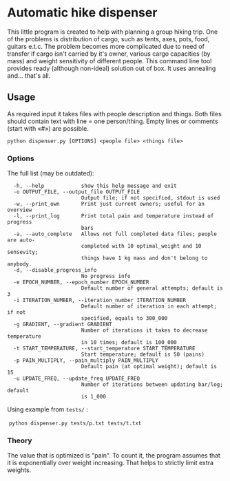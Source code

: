 # Automatic hike dispenser

This little program is created to help with planning a group hiking trip. One of the problems is distribution of cargo, such as tents, axes, pots, food, guitars e.t.c. The problem becomes more complicated due to need of transfer if cargo isn't carried by it's owner, various cargo capacities (by mass) and weight sensitivity of different people. This command line tool provides ready (although non-ideal) solution out of box. It uses annealing and… that's all.

## Usage

As required input it takes files with people description and things. Both files should contain text with line = one person/thing. Empty lines or comments (start with «#») are possible.

`python dispenser.py [OPTIONS] <people file> <things file>`

### Options

The full list (may be outdated):

```
  -h, --help            show this help message and exit
  -o OUTPUT_FILE, --output_file OUTPUT_FILE
                        Output file; if not specified, stdout is used
  -w, --print_own       Print just current owners; useful for an overview
  -l, --print_log       Print total pain and temperature instead of progress
                        bars
  -a, --auto_complete   Allows not full completed data files; people are auto-
                        completed with 10 optimal_weight and 10 sensevity;
                        things have 1 kg mass and don't belong to anybody.
  -d, --disable_progress_info
                        No progress info
  -e EPOCH_NUMBER, --epoch_number EPOCH_NUMBER
                        Default number of general attempts; default is 3
  -i ITERATION_NUMBER, --iteration_number ITERATION_NUMBER
                        Default number of iteration in each attempt; if not
                        specified, equals to 300_000
  -g GRADIENT, --gradient GRADIENT
                        Number of iterations it takes to decrease temperature
                        in 10 times; default is 100_000
  -t START_TEMPERATURE, --start_temperature START_TEMPERATURE
                        Start temperature; default is 50 (pains)
  -p PAIN_MULTIPLY, --pain_multiply PAIN_MULTIPLY
                        Default pain (at optimal weight); default is 15
  -u UPDATE_FREQ, --update_freq UPDATE_FREQ
                        Number of iterations between updating bar/log; default
                        is 1_000
```

Using example from `tests/` :

​	`python dispenser.py tests/p.txt tests/t.txt`

### Theory

The value that is optimized is "pain". To count it, the program assumes that it is exponentially over weight increasing. That helps to strictly limit extra weights.
